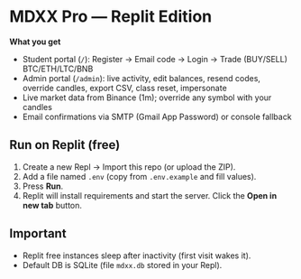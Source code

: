 # MDXX Pro — Replit Edition

**What you get**
- Student portal (`/`): Register → Email code → Login → Trade (BUY/SELL) BTC/ETH/LTC/BNB
- Admin portal (`/admin`): live activity, edit balances, resend codes, override candles, export CSV, class reset, impersonate
- Live market data from Binance (1m); override any symbol with your candles
- Email confirmations via SMTP (Gmail App Password) or console fallback

## Run on Replit (free)
1. Create a new Repl → Import this repo (or upload the ZIP).
2. Add a file named `.env` (copy from `.env.example` and fill values).
3. Press **Run**.
4. Replit will install requirements and start the server. Click the **Open in new tab** button.

## Important
- Replit free instances sleep after inactivity (first visit wakes it).
- Default DB is SQLite (file `mdxx.db` stored in your Repl).
